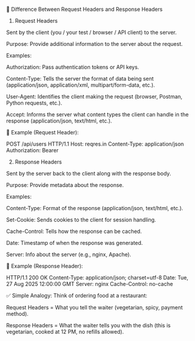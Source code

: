 📌 Difference Between Request Headers and Response Headers
1. Request Headers

Sent by the client (you / your test / browser / API client) to the server.

Purpose: Provide additional information to the server about the request.

Examples:

Authorization: Pass authentication tokens or API keys.

Content-Type: Tells the server the format of data being sent (application/json, application/xml, multipart/form-data, etc.).

User-Agent: Identifies the client making the request (browser, Postman, Python requests, etc.).

Accept: Informs the server what content types the client can handle in the response (application/json, text/html, etc.).

📌 Example (Request Header):

POST /api/users HTTP/1.1
Host: reqres.in
Content-Type: application/json
Authorization: Bearer <token>

2. Response Headers

Sent by the server back to the client along with the response body.

Purpose: Provide metadata about the response.

Examples:

Content-Type: Format of the response (application/json, text/html, etc.).

Set-Cookie: Sends cookies to the client for session handling.

Cache-Control: Tells how the response can be cached.

Date: Timestamp of when the response was generated.

Server: Info about the server (e.g., nginx, Apache).

📌 Example (Response Header):

HTTP/1.1 200 OK
Content-Type: application/json; charset=utf-8
Date: Tue, 27 Aug 2025 12:00:00 GMT
Server: nginx
Cache-Control: no-cache


✅ Simple Analogy:
Think of ordering food at a restaurant:

Request Headers = What you tell the waiter (vegetarian, spicy, payment method).

Response Headers = What the waiter tells you with the dish (this is vegetarian, cooked at 12 PM, no refills allowed).